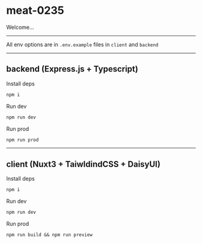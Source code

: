 # meat-0235

Welcome...

<hr>

All env options are in `.env.example` files in `client` and `backend`

<hr>

## backend (Express.js + Typescript)
Install deps
```bash
npm i 
```

Run dev
``` bash
npm run dev
```

Run prod
``` bash
npm run prod
```
<hr>

## client (Nuxt3 + TaiwldindCSS + DaisyUI)

Install deps
```bash
npm i 
```

Run dev
```bash
npm run dev
```

Run prod
```
npm run build && npm run preview
```